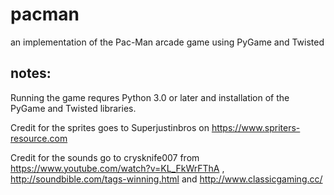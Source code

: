 # pacman
an implementation of the Pac-Man arcade game using PyGame and Twisted 


## notes:

Running the game requres Python 3.0 or later and installation of the PyGame and Twisted libraries.

Credit for the sprites goes to Superjustinbros on https://www.spriters-resource.com 

Credit for the sounds go to crysknife007 from https://www.youtube.com/watch?v=KL_FkWrFThA , http://soundbible.com/tags-winning.html and http://www.classicgaming.cc/